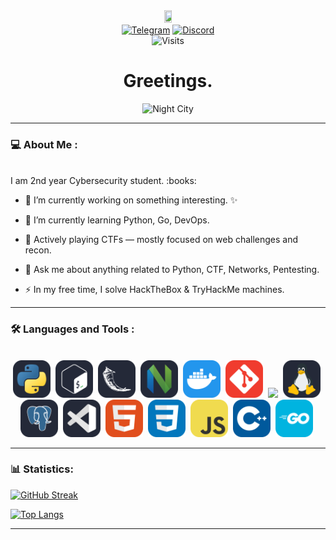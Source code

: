 
<div align="center" class="Header">
  <img src="https://media4.giphy.com/media/v1.Y2lkPTc5MGI3NjExaG1jNmk4YTVocGJuZnZ4eHY3cWM0Y2hmcmxsbG1kbjc4YWx6YzBmbiZlcD12MV9pbnRlcm5hbF9naWZfYnlfaWQmY3Q9Zw/kjETcOXKdbYLS/giphy.gif" width="15%" height="15%"/><br/>
</div>
<div align="center" class="Contact">
<a href="https://t.me/user0635"><img src="https://img.shields.io/badge/Telegram-008cf0?style=for-the-badge&logo=telegram&logoColor=white" alt="Telegram"/></a>
<a href="https://discord.com"><img src="https://img.shields.io/badge/Discord-%237289da?style=for-the-badge&logo=discord&logoColor=white" alt="Discord"/></a>
</div>
<div align="center">
  <img src="https://komarev.com/ghpvc/?username=Qurclinc&style=flat-square&color=blue" alt="Visits"/>
</div>

<div align="center"><b><h1>Greetings.</h1></b></div>

<div align="center">
  <img src="https://i.pinimg.com/originals/9e/bc/54/9ebc549a09fbda098d4dbb388362306c.jpg" alt="Night City" width="55%" height="55%"/>
  <!-- <img src="https://media4.giphy.com/media/v1.Y2lkPTc5MGI3NjExaG1jNmk4YTVocGJuZnZ4eHY3cWM0Y2hmcmxsbG1kbjc4YWx6YzBmbiZlcD12MV9pbnRlcm5hbF9naWZfYnlfaWQmY3Q9Zw/kjETcOXKdbYLS/giphy.gif" width="25%" height="25%"/> -->
  <!-- <img src="https://media3.giphy.com/media/v1.Y2lkPTc5MGI3NjExc3ZpMjI4aWtqOXl3Y21zbHhzdzU5Y3RxZXR3YnV5cDN6NnA4cHlubSZlcD12MV9pbnRlcm5hbF9naWZfYnlfaWQmY3Q9Zw/ggK04fdPVARRtH8w7G/giphy.gif"/> -->
</div>

---

### :computer: About Me :

<br/>
I am 2nd year Cybersecurity student. :books:
<br/>

- :telescope: I’m currently working on something interesting. :sparkles:

- :seedling: I’m currently learning Python, Go, DevOps.

- :mag_right: Actively playing CTFs — mostly focused on web challenges and recon.

- :speech_balloon: Ask me about anything related to Python, CTF, Networks, Pentesting. 

- :zap: In my free time, I solve HackTheBox & TryHackMe machines.

---

### :hammer_and_wrench: Languages and Tools :
<br/>
<div align="center">
  <img src="https://github.com/tandpfun/skill-icons/raw/main/icons/Python-Dark.svg" height="60" />&nbsp;
  <img src="https://github.com/tandpfun/skill-icons/raw/main/icons/Bash-Dark.svg" height="60" />&nbsp;
  <img src="https://github.com/tandpfun/skill-icons/raw/main/icons/Flask-Dark.svg" height="60" />&nbsp;
  <img src="https://github.com/tandpfun/skill-icons/raw/main/icons/NeoVim-Dark.svg" height="60" />&nbsp;
  <img src="https://github.com/tandpfun/skill-icons/raw/main/icons/Docker.svg" height="60" />&nbsp;
  <img src="https://github.com/tandpfun/skill-icons/raw/main/icons/Git.svg" height="60" />&nbsp;
  <img src="https://github.com/tandpfun/skill-icons/raw/main/icons/Kali-Dark.svg" height="60" />&nbsp;
  <img src="https://github.com/tandpfun/skill-icons/raw/main/icons/Linux-Dark.svg" height="60" />&nbsp;
  <img src="https://github.com/tandpfun/skill-icons/blob/main/icons/PostgreSQL-Dark.svg" height="60" />&nbsp;
  <img src="https://github.com/tandpfun/skill-icons/blob/main/icons/VSCode-Dark.svg" height="60" />&nbsp;
  <img src="https://github.com/tandpfun/skill-icons/blob/main/icons/HTML.svg" height="60" />&nbsp;
  <img src="https://github.com/tandpfun/skill-icons/blob/main/icons/CSS.svg" height="60" />&nbsp;
  <img src="https://github.com/tandpfun/skill-icons/blob/main/icons/JavaScript.svg" height="60" />&nbsp;
  <img src="https://github.com/tandpfun/skill-icons/raw/main/icons/CPP.svg" height="60" />&nbsp;
  <img src="https://github.com/tandpfun/skill-icons/raw/main/icons/GoLang.svg" height="60" />&nbsp;
</div>
  
---

### :bar_chart: Statistics:
[![GitHub Streak](http://github-readme-streak-stats.herokuapp.com?user=Qurclinc&theme=dark&background=000000)](https://git.io/streak-stats)

[![Top Langs](https://github-readme-stats.vercel.app/api/top-langs/?username=Qurclinc&layout=compact&theme=vision-friendly-dark)](https://github.com/anuraghazra/github-readme-stats)

---

<!--
**Qurclinc/Qurclinc** is a ✨ _special_ ✨ repository because its `README.md` (this file) appears on your GitHub profile.

Here are some ideas to get you started:

- 🔭 I’m currently working on ...
- 🌱 I’m currently learning ...
- 👯 I’m looking to collaborate on ...
- 🤔 I’m looking for help with ...
- 💬 Ask me about ...
- 📫 How to reach me: ...
- 😄 Pronouns: ...
- ⚡ Fun fact: ...
-->

